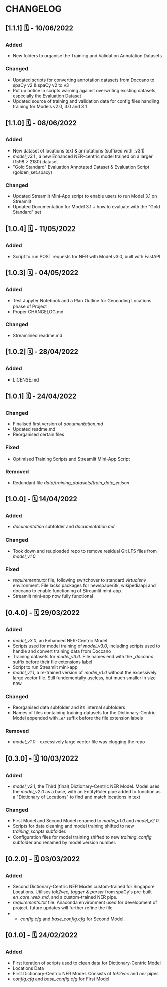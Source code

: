 # CHANGELOG

## [1.1.1] 🗓️ - 10/06/2022

### Added

- New folders to organise the Training and Validation Annotation Datasets

### Changed

- Updated scripts for converting annotation datasets from Doccano to spaCy v2 & spaCy v2 to v3
- Put up notice in scripts warning against overwriting existing datasets, especially the Evaluation Dataset
- Updated source of training and validation data for config files handling training for Models v2.0, 3.0 and 3.1

## [1.1.0] 🗓️ - 08/06/2022

### Added

- New dataset of locations text & annotations (suffixed with \_v3.1)
- _model_v3.1_ , a new Enhanced NER-centric model trained on a larger (1598 > 2180) dataset
- "Gold Standard" Evaluation Annotated Dataset & Evaluation Script (golden_set.spacy)

### Changed

- Updated Streamlit Mini-App script to enable users to run Model 3.1 on Streamlit
- Updated Documentation for Model 3.1 + how to evaluate with the "Gold Standard" set

## [1.0.4] 🗓️ - 11/05/2022

### Added

- Script to run POST requests for NER with Model v3.0, built with FastAPI

## [1.0.3] 🗓️ - 04/05/2022

### Added

- Test Jupyter Notebook and a Plan Outline for Geocoding Locations phase of Project
- Proper CHANGELOG.md

### Changed

- Streamlined readme.md

## [1.0.2] 🗓️ - 28/04/2022

### Added

- LICENSE.md

## [1.0.1] 🗓️ - 24/04/2022

### Changed

- Finalised first version of _documentation.md_
- Updated readme.md
- Reorganised certain files

### Fixed

- Optimised Training Scripts and Streamlit Mini-App Script

### Removed

- Redundant file _data/training_datasets/train_data_er.json_

## [1.0.0] - 🗓️ 14/04/2022

### Added

- _documentation_ subfolder and _documentation.md_

### Changed

- Took down and reuploaded repo to remove residual Git LFS files from _model_v1.0_

### Fixed

- _requirements.txt_ file, following switchover to standard _virtualenv_ environment. File lacks packages for newspaper3k, wikipediaapi and doccano to enable functioning of Streamlit mini-app.
- Streamlit mini-app now fully functional

## [0.4.0] - 🗓️ 29/03/2022

### Added

- _model_v3.0_, an Enhanced NER-Centric Model
- Scripts used for model training of _model_v3.0_, including scripts used to handle and convert training data from Doccano
- Training datasets for _model_v3.0_. File names end with the _\_doccano_ suffix before their file extensions label
- Script to run Streamlit mini-app
- _model_v1.1_, a re-trained version of _model_v1.0_ without the excessively large vector file. Still fundementally useless, but much smaller in size now.

### Changed

- Reorganised data subfolder and its internal subfolders
- Names of files containing training datasets for the Dictionary-Centric Model appended with _\_er_ suffix before the file extension labels

### Removed

- _model_v1.0_ - excessively large vector file was clogging the repo

## [0.3.0] - 🗓️ 10/03/2022

### Added

- _model_v2.1_, the Third (final) Dictionary-Centric NER Model. Model uses the _model_v2.0_ as a base, with an EntityRuler pipe added to function as a "Dictionary of Locations" to find and match locations in text

### Changed

- First Model and Second Model renamed to _model_v1.0_ and _model_v2.0_.
- Scripts for data cleaning and model training shifted to new _training_scripts_ subfolder.
- Configuration files for model training shifted to new _training_config_ subfolder and renamed by model version number.

## [0.2.0] - 🗓️ 03/03/2022

### Added

- Second Dictionary-Centric NER Model custom-trained for Singapore Locations. Utilises _tok2vec, tagger & parser_ from spaCy's pre-built _en_core_web_md_, and a custom-trained NER pipe.
- _requirements.txt_ file. Anaconda environment used for development of project, future updates will further refine the file.
- - _config.cfg_ and _base_config.cfg_ for Second Model.

## [0.1.0] - 🗓️ 24/02/2022

### Added

- First iteration of scripts used to clean data for Dictionary-Centric Model
- Locations Data
- First Dictionary-Centric NER Model. Consists of _tok2vec_ and _ner_ pipes
- _config.cfg_ and _base_config.cfg_ for First Model

